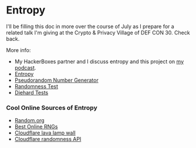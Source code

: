 # Entropy

I'll be filling this doc in more over the course of July as I prepare for a related talk I'm giving at the Crypto & Privacy Village of DEF CON 30. Check back.


More info:

* My HackerBoxes partner and I discuss entropy and this project on [my podcast](https://podcast.firewallsdontstopdragons.com/2022/07/04/necessary-chaos/).
* [Entropy](https://en.wikipedia.org/wiki/Entropy_(computing))
* [Pseudorandom Number Generator](https://en.wikipedia.org/wiki/Cryptographically-secure_pseudorandom_number_generator)
* [Randomness Test](https://en.wikipedia.org/wiki/Randomness_test)
* [Diehard Tests](https://en.wikipedia.org/wiki/Diehard_tests)


### Cool Online Sources of Entropy

* [Random.org](https://www.random.org)
* [Best Online RNGs](https://www.makeuseof.com/best-online-random-number-generators/)
* [Cloudflare lava lamp wall](https://blog.cloudflare.com/lavarand-in-production-the-nitty-gritty-technical-details/)
* [Cloudflare randomness API](https://csprng.xyz/)